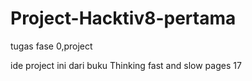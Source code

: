 # Project-Hacktiv8-pertama
tugas fase 0,project

ide project ini dari buku Thinking fast and slow pages 17
